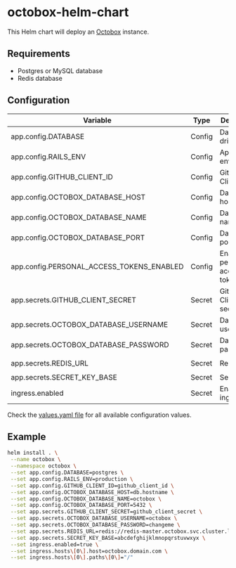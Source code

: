 # octobox-helm-chart

This Helm chart will deploy an [Octobox](https://github.com/octobox/octobox) instance.

## Requirements

* Postgres or MySQL database
* Redis database

## Configuration

| Variable                                  | Type   | Description                  | Default                                          |
|-------------------------------------------|--------|------------------------------|--------------------------------------------------|
| app.config.DATABASE                       | Config | Database driver              | `postgres`                                       |
| app.config.RAILS_ENV                      | Config | App environment              | `development`                                    |
| app.config.GITHUB_CLIENT_ID               | Config | GitHub Client ID             | `github_client_id`                               |
| app.config.OCTOBOX_DATABASE_HOST          | Config | Database hostname            | `db.octobox.svc.cluster.local`                   |
| app.config.OCTOBOX_DATABASE_NAME          | Config | Database name                | `postgres`                                       |
| app.config.OCTOBOX_DATABASE_PORT          | Config | Database port                | `5432`                                           |
| app.config.PERSONAL_ACCESS_TOKENS_ENABLED | Config | Enable personal access token | `0`                                              |
| app.secrets.GITHUB_CLIENT_SECRET          | Secret | GitHub Client secret         | `github_client_secret`                           |
| app.secrets.OCTOBOX_DATABASE_USERNAME     | Secret | Database username            | `postgres`                                       |
| app.secrets.OCTOBOX_DATABASE_PASSWORD     | Secret | Database password            | `development`                                    |
| app.secrets.REDIS_URL                     | Secret | Redis URL                    | `redis://redis-master.octobox.svc.cluster.local` |
| app.secrets.SECRET_KEY_BASE               | Secret | Secret key                   | `changeme`                                       |
| ingress.enabled                           | Secret | Enable ingress               | `false                                           |

Check the [values.yaml file](values.yaml) for all available configuration values.

## Example

```bash
helm install . \
 --name octobox \
 --namespace octobox \
 --set app.config.DATABASE=postgres \
 --set app.config.RAILS_ENV=production \
 --set app.config.GITHUB_CLIENT_ID=github_client_id \
 --set app.config.OCTOBOX_DATABASE_HOST=db.hostname \
 --set app.config.OCTOBOX_DATABASE_NAME=octobox \
 --set app.config.OCTOBOX_DATABASE_PORT=5432 \
 --set app.secrets.GITHUB_CLIENT_SECRET=github_client_secret \
 --set app.secrets.OCTOBOX_DATABASE_USERNAME=octobox \
 --set app.secrets.OCTOBOX_DATABASE_PASSWORD=changeme \
 --set app.secrets.REDIS_URL=redis://redis-master.octobox.svc.cluster.local \
 --set app.secrets.SECRET_KEY_BASE=abcdefghijklmnopqrstuvwxyx \
 --set ingress.enabled=true \
 --set ingress.hosts\[0\].host=octobox.domain.com \
 --set ingress.hosts\[0\].paths\[0\]="/"
```
